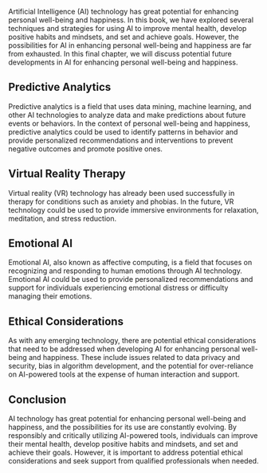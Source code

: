 

Artificial Intelligence (AI) technology has great potential for enhancing personal well-being and happiness. In this book, we have explored several techniques and strategies for using AI to improve mental health, develop positive habits and mindsets, and set and achieve goals. However, the possibilities for AI in enhancing personal well-being and happiness are far from exhausted. In this final chapter, we will discuss potential future developments in AI for enhancing personal well-being and happiness.

Predictive Analytics
--------------------

Predictive analytics is a field that uses data mining, machine learning, and other AI technologies to analyze data and make predictions about future events or behaviors. In the context of personal well-being and happiness, predictive analytics could be used to identify patterns in behavior and provide personalized recommendations and interventions to prevent negative outcomes and promote positive ones.

Virtual Reality Therapy
-----------------------

Virtual reality (VR) technology has already been used successfully in therapy for conditions such as anxiety and phobias. In the future, VR technology could be used to provide immersive environments for relaxation, meditation, and stress reduction.

Emotional AI
------------

Emotional AI, also known as affective computing, is a field that focuses on recognizing and responding to human emotions through AI technology. Emotional AI could be used to provide personalized recommendations and support for individuals experiencing emotional distress or difficulty managing their emotions.

Ethical Considerations
----------------------

As with any emerging technology, there are potential ethical considerations that need to be addressed when developing AI for enhancing personal well-being and happiness. These include issues related to data privacy and security, bias in algorithm development, and the potential for over-reliance on AI-powered tools at the expense of human interaction and support.

Conclusion
----------

AI technology has great potential for enhancing personal well-being and happiness, and the possibilities for its use are constantly evolving. By responsibly and critically utilizing AI-powered tools, individuals can improve their mental health, develop positive habits and mindsets, and set and achieve their goals. However, it is important to address potential ethical considerations and seek support from qualified professionals when needed.
